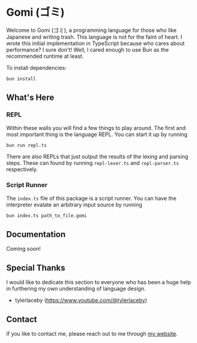 # Gomi (ゴミ)

Welcome to Gomi (ゴミ), a programming language for those who like Japanese and writing trash. This language is not for the faint of heart. I wrote this initial implementation in TypeScript because who cares about performance? I sure don't! Well, I cared enough to use Bun as the recommended runtime at least.

To install dependencies:

```bash
bun install
```

## What's Here

### REPL

Within these walls you will find a few things to play around. The first and most important thing is the language REPL. You can start it up by running

```bash
bun run repl.ts
```

There are also REPLs that just output the results of the lexing and parsing steps. These can found by running `repl-lexer.ts` and `repl-parser.ts` respectively.

### Script Runner

The `index.ts` file of this package is a script runner. You can have the interpreter evalate an arbitrary input source by running

```bash
bun index.ts path_to_file.gomi
```

## Documentation

Coming soon!

## Special Thanks

I would like to dedicate this section to everyone who has been a huge help in furthering my own understanding of language design.

* tylerlaceby (https://www.youtube.com/@tylerlaceby)

## Contact

If you like to contact me, please reach out to me through [my website](https://www.davidjonesdev.com/contact).